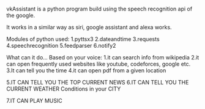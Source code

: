 vkAssistant is a python program build using the speech recognition api of the google.

It works in a similar way as siri, google assistant and alexa works. 

Modules of python used:
1.pyttsx3
2.dateandtime
3.requests
4.speechrecognition
5.feedparser
6.notify2

What can it do... Based on your voice:
1.it can search info from wikipedia
2.it can open frequently used websites like youtube, codeforces, google etc. 
3.It can tell you the time
4.it can open pdf from a given location

5.IT CAN TELL YOU THE TOP CURRENT NEWS
6.IT CAN TELL YOU THE CURRENT WEATHER Conditions in your CITY

7.IT CAN PLAY MUSIC